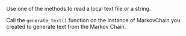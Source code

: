 Use one of the methods to read a local text file or a string. 

Call the `generate_text()` function on the instance of MarkovChain you created to generate text from the Markov Chain. 

